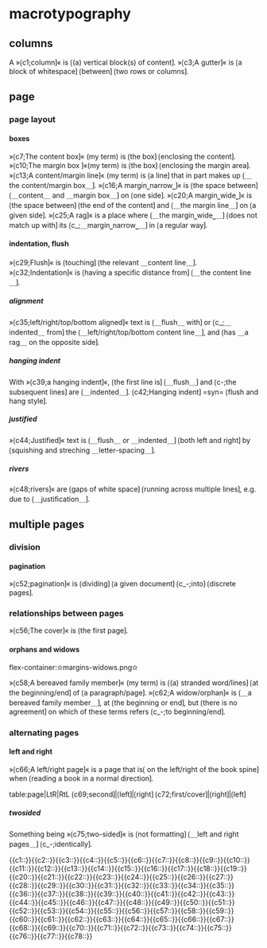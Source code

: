 # macrotypography

## columns

A »⟮c1;column⟯« is ⟮(a) vertical block(s) of content⟯.
»⟮c3;A gutter⟯« is ⟮a block of whitespace⟯ ⟮between⟯ ⟮two rows or columns⟯.

## page

### page layout

#### boxes

»⟮c7;The content box⟯« (my term) is ⟮the box⟯ ⟮enclosing the content⟯.
»⟮c10;The margin box ⟯«(my term) is ⟮the box⟯ ⟮enclosing the margin area⟯.
»⟮c13;A content/margin line⟯« (my term) is ⟮a line⟯ that in part makes up ⟮＿the content/margin box＿⟯.
»⟮c16;A margin⎵narrow⎵⟯« is ⟮the space between⟯ ⟮＿content＿ and ＿margin box＿⟯ on ⟮one side⟯.
»⟮c20;A margin⎵wide⎵⟯« is ⟮the space between⟯ ⟮the end of the content⟯ and ⟮＿the margin line＿⟯ on ⟮a given side⟯.
»⟮c25;A rag⟯« is a place where ⟮＿the margin⎵wide⎵＿⟯ ⟮does not match up with⟯ its ⟮c_;＿margin⎵narrow⎵＿⟯ in ⟮a regular way⟯.

#### indentation, flush

»⟮c29;Flush⟯« is ⟮touching⟯ ⟮the relevant ＿content line＿⟯.
»⟮c32;Indentation⟯« is ⟮having a specific distance from⟯ ⟮＿the content line＿⟯.

##### alignment

»⟮c35;left/right/top/bottom aligned⟯« text is ⟮＿flush＿ with⟯ or ⟮c_;＿indented＿ from⟯ the ⟮＿left/right/top/bottom content line＿⟯, and ⟮has ＿a rag＿ on the opposite side⟯.

##### hanging indent

With »⟮c39;a hanging indent⟯«, ⟮the first line is⟯ ⟮＿flush＿⟯ and ⟮c-;the subsequent lines⟯ are ⟮＿indented＿⟯.
⟮c42;Hanging indent⟯ =syn= ⟮flush and hang style⟯.

##### justified

»⟮c44;Justified⟯« text is ⟮＿flush＿ or ＿indented＿⟯ ⟮both left and right⟯ by ⟮squishing and streching ＿letter-spacing＿⟯.

##### rivers

»⟮c48;rivers⟯« are ⟮gaps of white space⟯ ⟮running across multiple lines⟯, e.g. due to ⟮＿justification＿⟯.

## multiple pages

### division

#### pagination

»⟮c52;pagination⟯« is ⟮dividing⟯ ⟮a given document⟯ ⟮c_-;into⟯ ⟮discrete pages⟯.

### relationships between pages

»⟮c56;The cover⟯« is ⟮the first page⟯.

#### orphans and widows

flex-container:✫margins-widows.png✫


»⟮c58;A bereaved family member⟯« (my term) is ⟮(a) stranded word/lines⟯ ⟮at the beginning/end⟯ of ⟮a paragraph/page⟯.
»⟮c62;A widow/orphan⟯« is ⟮＿a bereaved family member＿⟯, at ⟮the beginning or end⟯, but ⟮there is no agreement⟯ on which of these terms refers ⟮c_-;to beginning/end⟯.

### alternating pages

#### left and right

»⟮c66;A left/right page⟯« is a page that is⟮ on the left/right of the book spine⟯ when ⟮reading a book in a normal direction⟯.


table:page|LtR|RtL
⟮c69;second⟯|⟮left⟯|⟮right⟯
⟮c72;first/cover⟯|⟮right⟯|⟮left⟯

##### twosided

Something being »⟮c75;two-sided⟯« is ⟮not formatting⟯ ⟮＿left and right pages＿⟯ ⟮c_-;identically⟯.

<span class="cloze-dump">{{c1::}}{{c2::}}{{c3::}}{{c4::}}{{c5::}}{{c6::}}{{c7::}}{{c8::}}{{c9::}}{{c10::}}{{c11::}}{{c12::}}{{c13::}}{{c14::}}{{c15::}}{{c16::}}{{c17::}}{{c18::}}{{c19::}}{{c20::}}{{c21::}}{{c22::}}{{c23::}}{{c24::}}{{c25::}}{{c26::}}{{c27::}}{{c28::}}{{c29::}}{{c30::}}{{c31::}}{{c32::}}{{c33::}}{{c34::}}{{c35::}}{{c36::}}{{c37::}}{{c38::}}{{c39::}}{{c40::}}{{c41::}}{{c42::}}{{c43::}}{{c44::}}{{c45::}}{{c46::}}{{c47::}}{{c48::}}{{c49::}}{{c50::}}{{c51::}}{{c52::}}{{c53::}}{{c54::}}{{c55::}}{{c56::}}{{c57::}}{{c58::}}{{c59::}}{{c60::}}{{c61::}}{{c62::}}{{c63::}}{{c64::}}{{c65::}}{{c66::}}{{c67::}}{{c68::}}{{c69::}}{{c70::}}{{c71::}}{{c72::}}{{c73::}}{{c74::}}{{c75::}}{{c76::}}{{c77::}}{{c78::}}</span>
